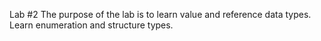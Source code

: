 Lab #2
The purpose of the lab is to learn value and reference data types. Learn enumeration and structure types.
